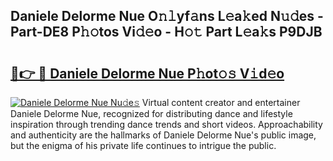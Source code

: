 ## Daniele Delorme Nue O𝚗𝚕yf𝚊ns L𝚎a𝚔ed N𝚞𝚍es - Part-DE8 P𝚑𝚘tos Vi𝚍𝚎o - H𝚘𝚝 Part L𝚎a𝚔s P9DJB

# <h2><a href="http://kf0ftnj.oniu.top/?m=Daniele+Delorme+Nue">🔗👉 🔴 Daniele Delorme Nue P𝚑ot𝚘𝚜 V𝚒d𝚎o</a></h2>

[![Daniele Delorme Nue Nu𝚍e𝚜](https://i.imgur.com/0qMVB7G.gif)](http://kf0ftnj.oniu.top/?m=Daniele+Delorme+Nue)
Virtual content creator and entertainer Daniele Delorme Nue, recognized for distributing dance and lifestyle inspiration through trending dance trends and short videos. Approachability and authenticity are the hallmarks of Daniele Delorme Nue's public image, but the enigma of his private life continues to intrigue the public.  
